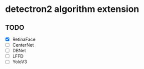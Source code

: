 <!--
 * @Copyright (c) Pvening All Rights Reserved.
 * @Author         : peichao.xu
 * @Github         : https://github.com/afterimagex
 * @Date           : 2020-012-24 12:34:30
 * @FilePath       : /MyD2Ext/README.md
 * @Description    :
 -->

# detectron2 algorithm extension

## TODO

- [x] RetinaFace
- [ ] CenterNet
- [ ] DBNet
- [ ] LFFD
- [ ] YoloV3